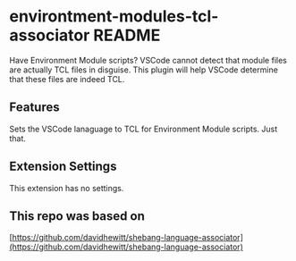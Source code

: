 # environtment-modules-tcl-associator README

Have Environment Module scripts? VSCode cannot detect that module files are actually TCL files in disguise. This plugin will help VSCode determine that these files are indeed TCL.

## Features

Sets the VSCode lanaguage to TCL for Environment Module scripts. Just that.


## Extension Settings

This extension has no settings.

## This repo was based on
[https://github.com/davidhewitt/shebang-language-associator](https://github.com/davidhewitt/shebang-language-associator)
